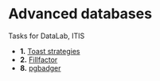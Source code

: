 # Advanced databases
 Tasks for DataLab, ITIS

+ **1\.** [Toast strategies](1.%20Toast%20strategies)
+ **2\.** [Fillfactor](2.%20Fillfactor)
+ **8\.** [pgbadger](8.%20pgbadger)